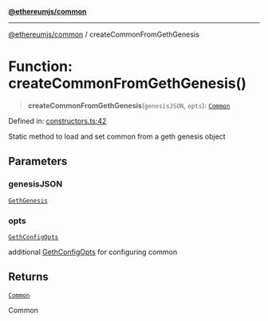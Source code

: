 [**@ethereumjs/common**](../README.md)

***

[@ethereumjs/common](../README.md) / createCommonFromGethGenesis

# Function: createCommonFromGethGenesis()

> **createCommonFromGethGenesis**(`genesisJSON`, `opts`): [`Common`](../classes/Common.md)

Defined in: [constructors.ts:42](https://github.com/ethereumjs/ethereumjs-monorepo/blob/master/packages/common/src/constructors.ts#L42)

Static method to load and set common from a geth genesis object

## Parameters

### genesisJSON

[`GethGenesis`](../interfaces/GethGenesis.md)

### opts

[`GethConfigOpts`](../interfaces/GethConfigOpts.md)

additional [GethConfigOpts](../interfaces/GethConfigOpts.md) for configuring common

## Returns

[`Common`](../classes/Common.md)

Common
